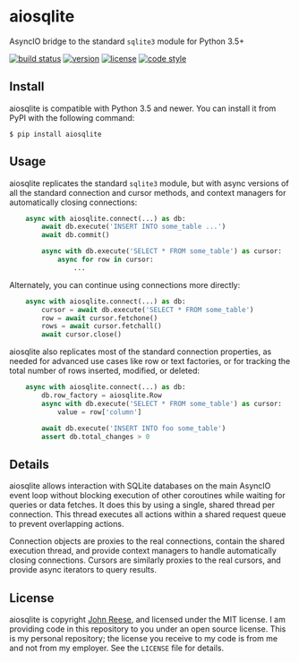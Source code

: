aiosqlite
=========

AsyncIO bridge to the standard `sqlite3` module for Python 3.5+

[![build status](https://travis-ci.org/jreese/aiosqlite.svg?branch=master)](https://travis-ci.org/jreese/aiosqlite)
[![version](https://img.shields.io/pypi/v/aiosqlite.svg)](https://pypi.org/project/aiosqlite)
[![license](https://img.shields.io/pypi/l/aiosqlite.svg)](https://github.com/jreese/aiosqlite/blob/master/LICENSE)
[![code style](https://img.shields.io/badge/code%20style-black-000000.svg)](https://github.com/ambv/black)


Install
-------

aiosqlite is compatible with Python 3.5 and newer.
You can install it from PyPI with the following command:

    $ pip install aiosqlite


Usage
-----

aiosqlite replicates the standard `sqlite3` module, but with async versions
of all the standard connection and cursor methods, and context managers for
automatically closing connections:

```python
    async with aiosqlite.connect(...) as db:
        await db.execute('INSERT INTO some_table ...')
        await db.commit()

        async with db.execute('SELECT * FROM some_table') as cursor:
            async for row in cursor:
                ...
```

Alternately, you can continue using connections more directly:

```python
    async with aiosqlite.connect(...) as db:
        cursor = await db.execute('SELECT * FROM some_table')
        row = await cursor.fetchone()
        rows = await cursor.fetchall()
        await cursor.close()
```

aiosqlite also replicates most of the standard connection properties, as needed
for advanced use cases like row or text factories, or for tracking the total
number of rows inserted, modified, or deleted:

```python
    async with aiosqlite.connect(...) as db:
        db.row_factory = aiosqlite.Row
        async with db.execute('SELECT * FROM some_table') as cursor:
            value = row['column']

        await db.execute('INSERT INTO foo some_table')
        assert db.total_changes > 0
```


Details
-------

aiosqlite allows interaction with SQLite databases on the main AsyncIO event
loop without blocking execution of other coroutines while waiting for queries
or data fetches.  It does this by using a single, shared thread per connection.
This thread executes all actions within a shared request queue to prevent
overlapping actions.

Connection objects are proxies to the real connections, contain the shared
execution thread, and provide context managers to handle automatically closing
connections.  Cursors are similarly proxies to the real cursors, and provide
async iterators to query results.


License
-------

aiosqlite is copyright [John Reese](https://jreese.sh), and licensed under the
MIT license.  I am providing code in this repository to you under an open source
license.  This is my personal repository; the license you receive to my code
is from me and not from my employer. See the `LICENSE` file for details.
